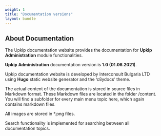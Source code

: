 ```yaml
---
weight: 1
title: "Documentation versions"
layout: bundle
---
```


## About Documentation

The Upkip documentation website provides the documentation for **Upkip Administration** module functionalities.

**Upkip Administration** documentation version is **1.0 (01.06.2021)**.

    
Upkip documentation website is developed by Interconsult Bulgaria LTD using **Hugo** static website generator and the ‘c8ydocs’ theme.


The actual content of the documentation is stored in source files in Markdown format. These Markdown files are located in the folder /content. You will find a subfolder for every main menu topic here, which again contains markdown files.

All images are stored in *.png files. 

Search functionality is implemented for searching between all documentation topics. 


